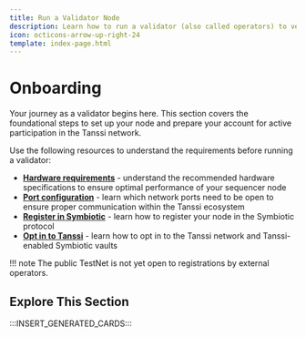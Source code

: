 ```yaml
---
title: Run a Validator Node
description: Learn how to run a validator (also called operators) to verify all the Tanssi-powered networks' transactions, providing economic security while earning rewards.
icon: octicons-arrow-up-right-24
template: index-page.html
---
```


# Onboarding

Your journey as a validator begins here. This section covers the foundational steps to set up your node and prepare your account for active participation in the Tanssi network.

Use the following resources to understand the requirements before running a validator:

- [**Hardware requirements**](/node-operators/validators/onboarding/run-a-validator/#hardware-requirements) - understand the recommended hardware specifications to ensure optimal performance of your sequencer node
- [**Port configuration**](/node-operators/validators/onboarding/run-a-validator/#required-network-ports) - learn which network ports need to be open to ensure proper communication within the Tanssi ecosystem
- [**Register in Symbiotic**](/node-operators/validators/onboarding/register-in-symbiotic) - learn how to register your node in the Symbiotic protocol
- [**Opt in to Tanssi**](/node-operators/validators/onboarding/opt-in-to-tanssi/) - learn how to opt in to the Tanssi network and Tanssi-enabled Symbiotic vaults

!!! note
    The public TestNet is not yet open to registrations by external operators.

## Explore This Section

:::INSERT_GENERATED_CARDS:::
